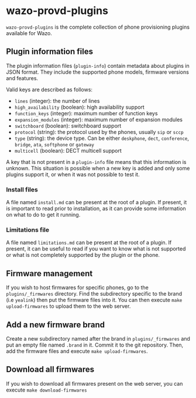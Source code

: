 # wazo-provd-plugins

`wazo-provd-plugins` is the complete collection of phone provisioning plugins available for Wazo.

## Plugin information files

The plugin information files (`plugin-info`) contain metadata about plugins in JSON format.
They include the supported phone models, firmware versions and features.

Valid keys are described as follows:

* `lines` (integer): the number of lines
* `high_availability` (boolean): high availability support
* `function_keys` (integer): maximum number of function keys
* `expansion_modules` (integer): maximum number of expansion modules
* `switchboard` (boolean): switchboard support
* `protocol` (string): the protocol used by the phones, usually `sip` or `sccp`
* `type` (string): the device type. Can be either `deskphone`, `dect`, `conference`, `bridge`,
  `ata`, `softphone` or `gateway`
* `multicell` (boolean): DECT multicell support

A key that is not present in a `plugin-info` file means that this information is unknown. This
situation is possible when a new key is added and only some plugins support it, or when it was not
possible to test it.

### Install files

A file named `install.md` can be present at the root of a plugin. If present, it is important to
read prior to installation, as it can provide some information on what to do to get it running.

### Limitations file

A file named `limitations.md` can be present at the root of a plugin. If present, it can be useful
to read if you want to know what is not supported or what is not completely supported by the plugin
or the phone.

## Firmware management

If you wish to host firmwares for specific phones, go to the `plugins/_firmwares` directory.
Find the subdirectory specific to the brand (i.e `yealink`) then put the firmware files into it.
You can then execute `make upload-firmwares` to upload them to the web server.

## Add a new firmware brand

Create a new subdirectory named after the brand in `plugins/_firmwares` and put an empty file
named `.brand` in it. Commit it to the git repository. Then, add the firmware files and execute
`make upload-firmwares`.

## Download all firmwares

If you wish to download all firmwares present on the web server, you can execute
`make download-firmwares`
